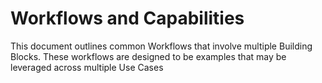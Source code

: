 # Workflows and Capabilities

This document outlines common Workflows that involve multiple Building Blocks. These workflows are designed to be examples that may be leveraged across multiple Use Cases
